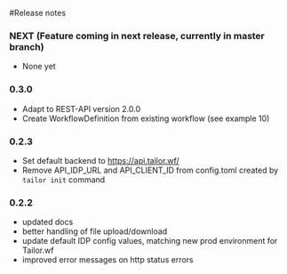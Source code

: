 #Release notes


### NEXT (Feature coming in next release, currently in master branch)
- None yet

### 0.3.0
- Adapt to REST-API version 2.0.0
- Create WorkflowDefinition from existing workflow (see example 10)

### 0.2.3
- Set default backend to https://api.tailor.wf/
- Remove API_IDP_URL and API_CLIENT_ID from config.toml created by `tailor init` command

### 0.2.2
- updated docs
- better handling of file upload/download
- update default IDP config values, matching new prod environment for Tailor.wf
- improved error messages on http status errors